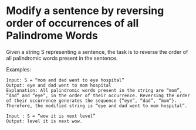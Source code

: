 # Modify a sentence by reversing order of occurrences of all Palindrome Words
Given a string S representing a sentence, the task is to reverse the order of all palindromic words present in the sentence.

Examples:

    Input: S = “mom and dad went to eye hospital”
    Output: eye and dad went to mom hospital
    Explanation: All palindromic words present in the string are “mom”, “dad” and “eye“, in the order of their occurrence. Reversing the order of their occurrence generates the sequence {“eye”, “dad”, “mom”}. Therefore, the modified string is “eye and dad went to mom hospital”.

    Input : S = “wow it is next level”
    Output: level it is next wow.
